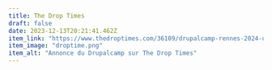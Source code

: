 ```yaml
---
title: The Drop Times
draft: false
date: 2023-12-13T20:21:41.462Z
item_link: "https://www.thedroptimes.com/36109/drupalcamp-rennes-2024-unite-french-speaking-drupal-community"
item_image: "droptime.png"
item_alt: "Annonce du Drupalcamp sur The Drop Times"
---
```

